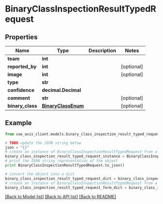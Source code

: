 # BinaryClassInspectionResultTypedRequest


## Properties

Name | Type | Description | Notes
------------ | ------------- | ------------- | -------------
**team** | **int** |  |
**reported_by** | **int** |  | [optional]
**image** | **int** |  | [optional]
**type** | **str** |  |
**confidence** | **decimal.Decimal** |  |
**comment** | **str** |  | [optional]
**binary_class** | [**BinaryClassEnum**](BinaryClassEnum.md) |  | [optional]

## Example

```python
from vue_avis_client.models.binary_class_inspection_result_typed_request import BinaryClassInspectionResultTypedRequest

# TODO update the JSON string below
json = "{}"
# create an instance of BinaryClassInspectionResultTypedRequest from a JSON string
binary_class_inspection_result_typed_request_instance = BinaryClassInspectionResultTypedRequest.from_json(json)
# print the JSON string representation of the object
print BinaryClassInspectionResultTypedRequest.to_json()

# convert the object into a dict
binary_class_inspection_result_typed_request_dict = binary_class_inspection_result_typed_request_instance.to_dict()
# create an instance of BinaryClassInspectionResultTypedRequest from a dict
binary_class_inspection_result_typed_request_form_dict = binary_class_inspection_result_typed_request.from_dict(binary_class_inspection_result_typed_request_dict)
```
[[Back to Model list]](..#documentation-for-models) [[Back to API list]](..#documentation-for-api-endpoints) [[Back to README]](..)
